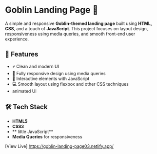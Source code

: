 # Goblin Landing Page 🧌

A simple and responsive **Goblin-themed landing page** built using **HTML, CSS**, and a touch of **JavaScript**. This project focuses on layout design, responsiveness using media queries, and smooth front-end user experience.

## 🌟 Features

- ⚡ Clean and modern UI
- 📱 Fully responsive design using media queries
- 🎯 Interactive elements with JavaScript
- 💻 Smooth layout using flexbox and other CSS techniques
- animated UI

## 🛠️ Tech Stack

- **HTML5**
- **CSS3**
- ** little JavaScript**
- **Media Queries** for responsiveness

[View Live]
https://goblin-landing-page03.netlify.app/
